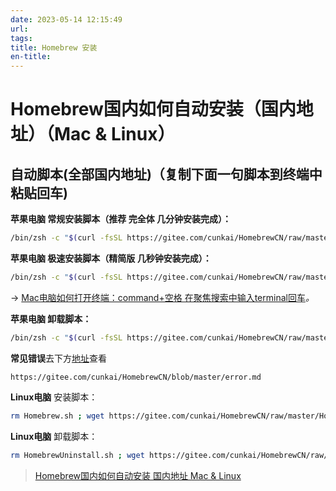 ```yaml
---
date: 2023-05-14 12:15:49
url:
tags:
title: Homebrew 安装
en-title:
---
```


# Homebrew国内如何自动安装（国内地址）（Mac & Linux）

## 自动脚本(全部国内地址)（复制下面一句脚本到终端中粘贴回车)

**苹果电脑 常规安装脚本（推荐 完全体 几分钟安装完成）：**

```bash
/bin/zsh -c "$(curl -fsSL https://gitee.com/cunkai/HomebrewCN/raw/master/Homebrew.sh)"
```

**苹果电脑 极速安装脚本（精简版 几秒钟安装完成）：**

```bash
/bin/zsh -c "$(curl -fsSL https://gitee.com/cunkai/HomebrewCN/raw/master/Homebrew.sh)" speed
```

-> [Mac电脑如何打开终端：command+空格 在聚焦搜索中输入terminal回车](https://link.zhihu.com/?target=https%3A//support.apple.com/zh-cn/guide/terminal/apd5265185d-f365-44cb-8b09-71a064a42125/mac)_。_

**苹果电脑 卸载脚本：**

```bash
/bin/zsh -c "$(curl -fsSL https://gitee.com/cunkai/HomebrewCN/raw/master/HomebrewUninstall.sh)"
```

**常见错误**去下方[地址](https://link.zhihu.com/?target=https%3A//gitee.com/cunkai/HomebrewCN/blob/master/error.md)查看

```http
https://gitee.com/cunkai/HomebrewCN/blob/master/error.md
```

  
**Linux电脑** 安装脚本：

```bash
rm Homebrew.sh ; wget https://gitee.com/cunkai/HomebrewCN/raw/master/Homebrew.sh ; bash Homebrew.sh
```

**Linux电脑** 卸载脚本：

```bash
rm HomebrewUninstall.sh ; wget https://gitee.com/cunkai/HomebrewCN/raw/master/HomebrewUninstall.sh ; bash HomebrewUninstall.sh
```

> [ Homebrew国内如何自动安装 国内地址 Mac & Linux](https://zhuanlan.zhihu.com/p/111014448)

